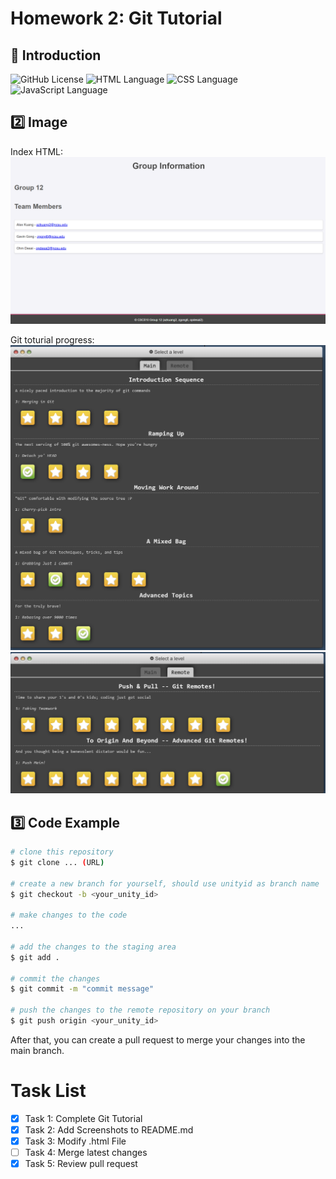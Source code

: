 # Homework 2: Git Tutorial

## 📝 Introduction

![GitHub License](https://img.shields.io/github/license/ncsu-csc510-25spring/hw1)
![HTML Language](https://img.shields.io/badge/Language-HTML-yellow)
![CSS Language](https://img.shields.io/badge/Language-CSS-blue)
![JavaScript Language](https://img.shields.io/badge/Language-JavaScript-green)

## 2️⃣ Image

Index HTML:
![index-screenshot](./git-homework2/index.png)

Git toturial progress:
![git-tutorial](./git-homework2/screenshot1.png)
![git-tutorial](./git-homework2/screenshot2.png)


## 3️⃣ Code Example

```bash
# clone this repository
$ git clone ... (URL)

# create a new branch for yourself, should use unityid as branch name
$ git checkout -b <your_unity_id>

# make changes to the code
...

# add the changes to the staging area
$ git add .

# commit the changes
$ git commit -m "commit message"

# push the changes to the remote repository on your branch
$ git push origin <your_unity_id>
```

After that, you can create a pull request to merge your changes into the main branch.

# Task List

- [x] Task 1: Complete Git Tutorial
- [x] Task 2: Add Screenshots to README.md
- [x] Task 3: Modify .html File
- [ ] Task 4: Merge latest changes
- [x] Task 5: Review pull request
